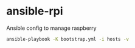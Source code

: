 # ansible-rpi

Ansible config to manage raspberry

```sh
ansible-playbook -K bootstrap.yml -i hosts -v
```